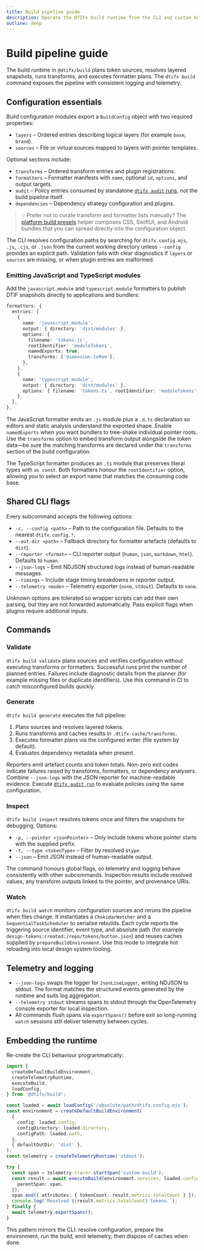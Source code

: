 ```yaml
---
title: Build pipeline guide
description: Operate the DTIFx build runtime from the CLI and custom hosts.
outline: deep
---
```


# Build pipeline guide

The build runtime in `@dtifx/build` plans token sources, resolves layered snapshots, runs
transforms, and executes formatter plans. The `dtifx build` command exposes the pipeline with
consistent logging and telemetry.

## Configuration essentials

Build configuration modules export a `BuildConfig` object with two required properties:

- `layers` – Ordered entries describing logical layers (for example `base`, `brand`).
- `sources` – File or virtual sources mapped to layers with pointer templates.

Optional sections include:

- `transforms` – Ordered transform entries and plugin registrations.
- `formatters` – Formatter manifests with `name`, optional `id`, `options`, and output targets.
- `audit` – Policy entries consumed by standalone [`dtifx audit` runs](/guides/audit-governance),
  not the build pipeline itself.
- `dependencies` – Dependency strategy configuration and plugins.

> 💡 Prefer not to curate transform and formatter lists manually? The
> [platform build presets](/guides/build-presets) helper composes CSS, SwiftUI, and Android bundles
> that you can spread directly into the configuration object.

The CLI resolves configuration paths by searching for `dtifx.config.mjs`, `.js`, `.cjs`, or `.json`
from the current working directory unless `--config` provides an explicit path. Validation fails
with clear diagnostics if `layers` or `sources` are missing, or when plugin entries are malformed.

### Emitting JavaScript and TypeScript modules

Add the `javascript.module` and `typescript.module` formatters to publish DTIF snapshots directly to
applications and bundlers:

```ts
formatters: {
  entries: [
    {
      name: 'javascript.module',
      output: { directory: 'dist/modules' },
      options: {
        filename: 'tokens.js',
        rootIdentifier: 'moduleTokens',
        namedExports: true,
        transforms: ['dimension.toRem'],
      },
    },
    {
      name: 'typescript.module',
      output: { directory: 'dist/modules' },
      options: { filename: 'tokens.ts', rootIdentifier: 'moduleTokens' },
    },
  ],
},
```

The JavaScript formatter emits an `.js` module plus a `.d.ts` declaration so editors and static
analysis understand the exported shape. Enable `namedExports` when you want bundlers to tree-shake
individual pointer roots. Use the `transforms` option to embed transform output alongside the token
data—be sure the matching transforms are declared under the `transforms` section of the build
configuration.

The TypeScript formatter produces an `.ts` module that preserves literal types with `as const`. Both
formatters honour the `rootIdentifier` option, allowing you to select an export name that matches
the consuming code base.

## Shared CLI flags

Every subcommand accepts the following options:

- `-c, --config <path>` – Path to the configuration file. Defaults to the nearest `dtifx.config.*`.
- `--out-dir <path>` – Fallback directory for formatter artefacts (defaults to `dist`).
- `--reporter <format>` – CLI reporter output (`human`, `json`, `markdown`, `html`). Defaults to
  `human`.
- `--json-logs` – Emit NDJSON structured logs instead of human-readable messages.
- `--timings` – Include stage timing breakdowns in reporter output.
- `--telemetry <mode>` – Telemetry exporter (`none`, `stdout`). Defaults to `none`.

Unknown options are tolerated so wrapper scripts can add their own parsing, but they are not
forwarded automatically. Pass explicit flags when plugins require additional inputs.

## Commands

### Validate

`dtifx build validate` plans sources and verifies configuration without executing transforms or
formatters. Successful runs print the number of planned entries. Failures include diagnostic details
from the planner (for example missing files or duplicate identifiers). Use this command in CI to
catch misconfigured builds quickly.

### Generate

`dtifx build generate` executes the full pipeline:

1. Plans sources and resolves layered tokens.
2. Runs transforms and caches results in `.dtifx-cache/transforms`.
3. Executes formatter plans via the configured writer (file system by default).
4. Evaluates dependency metadata when present.

Reporters emit artefact counts and token totals. Non-zero exit codes indicate failures raised by
transforms, formatters, or dependency analysers. Combine `--json-logs` with the JSON reporter for
machine-readable evidence. Execute [`dtifx audit run`](/guides/audit-governance) to evaluate
policies using the same configuration.

### Inspect

`dtifx build inspect` resolves tokens once and filters the snapshots for debugging. Options:

- `-p, --pointer <jsonPointer>` – Only include tokens whose pointer starts with the supplied prefix.
- `-t, --type <tokenType>` – Filter by resolved `$type`.
- `--json` – Emit JSON instead of human-readable output.

The command honours global flags, so telemetry and logging behave consistently with other
subcommands. Inspection results include resolved values, any transform outputs linked to the
pointer, and provenance URIs.

### Watch

`dtifx build watch` monitors configuration sources and reruns the pipeline when files change. It
instantiates a `ChokidarWatcher` and a `SequentialTaskScheduler` to serialise rebuilds. Each cycle
reports the triggering source identifier, event type, and absolute path (for example
`design-tokens:created:/repo/tokens/button.json`) and reuses caches supplied by
`prepareBuildEnvironment`. Use this mode to integrate hot reloading into local design system
tooling.

## Telemetry and logging

- `--json-logs` swaps the logger for `JsonLineLogger`, writing NDJSON to stdout. The format matches
  the structured events generated by the runtime and suits log aggregation.
- `--telemetry stdout` streams spans to stdout through the OpenTelemetry console exporter for local
  inspection.
- All commands flush spans via `exportSpans()` before exit so long-running `watch` sessions still
  deliver telemetry between cycles.

## Embedding the runtime

Re-create the CLI behaviour programmatically:

```ts
import {
  createDefaultBuildEnvironment,
  createTelemetryRuntime,
  executeBuild,
  loadConfig,
} from '@dtifx/build';

const loaded = await loadConfig('/absolute/path/dtifx.config.mjs');
const environment = createDefaultBuildEnvironment(
  {
    config: loaded.config,
    configDirectory: loaded.directory,
    configPath: loaded.path,
  },
  { defaultOutDir: 'dist' },
);
const telemetry = createTelemetryRuntime('stdout');

try {
  const span = telemetry.tracer.startSpan('custom-build');
  const result = await executeBuild(environment.services, loaded.config, telemetry.tracer, {
    parentSpan: span,
  });
  span.end({ attributes: { tokenCount: result.metrics.totalCount } });
  console.log(`Resolved ${result.metrics.totalCount} tokens.`);
} finally {
  await telemetry.exportSpans();
}
```

This pattern mirrors the CLI: resolve configuration, prepare the environment, run the build, emit
telemetry, then dispose of caches when done.
